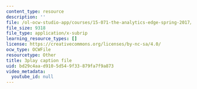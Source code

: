 ```yaml
---
content_type: resource
description: ''
file: /ol-ocw-studio-app/courses/15-071-the-analytics-edge-spring-2017/bd29c4aad9105d549f33879fa7f9a873_Du0HgYO3E6U.vtt
file_size: 9318
file_type: application/x-subrip
learning_resource_types: []
license: https://creativecommons.org/licenses/by-nc-sa/4.0/
ocw_type: OCWFile
resourcetype: Other
title: 3play caption file
uid: bd29c4aa-d910-5d54-9f33-879fa7f9a873
video_metadata:
  youtube_id: null
---
```

